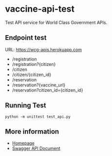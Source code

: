 # vaccine-api-test
Test API service for World Class Government APIs.
## Endpoint test
URL: https://wcg-apis.herokuapp.com
- /registration
- /registration?{citizen}
- /citizen
- /citizen/{citizen_id}
- /reservation
- /reservation?{vaccine_url}
- /reservation?citizen_id={citizen_id}
## Running Test
```
python -m unittest test_api.py
```
## More information
- [Homepage](https://wcg-apis.herokuapp.com/)
- [Swagger API Document](https://wcg-apis.herokuapp.com/api-doc/)
